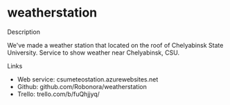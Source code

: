 # weatherstation

Description

We've made a weather station that located on the roof of Chelyabinsk State University. 
Service to show weather near Chelyabinsk, CSU.

Links

- Web service: csumeteostation.azurewebsites.net
- Github: github.com/Robonora/weatherstation
- Trello: trello.com/b/fuQhjjyq/
